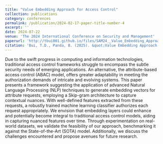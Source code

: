 ```yaml
---
title: "Value Embedding Approach for Access Control"
collection: publications
category: conferences
permalink: /publication/2024-02-17-paper-title-number-4
excerpt: ''
date: 2024-07-22
venue: 'The 2024 International Conference on Security and Management'
paperurl: 'http://tbui001.github.io/files/SAM24__Value_Embedding_Approach_in_Access_Control__Final_.pdf'
citation: 'Bui, T.D., Panda, B. (2025). &quot;Value Embedding Approach for Access Control.&quot; <i>Security and Management and Wireless Networks. CSCE 2024 </i>. Communications in Computer and Information Science. 2254. https://doi.org/10.1007/978-3-031-86637-1_28'
---
```


Due to the swift progress in computing and information technologies, traditional access control frameworks struggle to encompass the subtle security needs of emerging applications. An alternative, the attribute-based access control (ABAC) model, offers greater adaptability in meeting the authorization demands of intricate and evolving systems. This paper presents a framework suggesting the application of advanced Natural Language Processing (NLP) techniques to generate embedding vectors for attribute requests, employing a Skip-gram architecture to capture contextual nuances. With well-defined features extracted from these requests, a robustly trained machine learning classifier authorizes each request appropriately. We envision that embedding layers could enhance and potentially become integral to traditional access control models, aiding in capturing nuanced features over time. Through experimentation on real-world datasets, we validate the feasibility of our approach, benchmarking it against the State-of-the-Art (SOTA) model. Additionally, we discuss the challenges encountered and propose avenues for future research.
